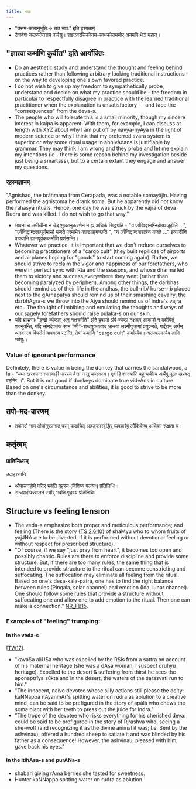 ```yaml
---
title: भावः
---
```


- "उत्तम-कलानुभूतिः→ तत्र भावः" इति दृश्यताम्
- दैवावेशः कल्प्यतेतराम् कर्मसु। सहृदयरसिकोत्तम-साधकोत्तमयोर् अयमपि भेदो महान्।

## "ज्ञात्वा कर्माणि कुर्वीत" इति आर्योक्तिः

- Do an aesthetic study and understand the thought and feeling behind practices rather than following arbitrary looking traditional instructions - on the way to developing one's own favored practice.
- I do not wish to give up my freedom to sympathetically probe, understand and decide on what my practice should be - the freedom in particular to respectfully disagree in practice with the learned traditional practitioner when the explanation is unsatisfactory ---and face the "consequences" from the deva-s.
- The people who will tolerate this is a small minority, though my sincere interest in kalpa is apparent. With them, for example, I can discuss at length with XYZ about why I am put off by navya-nyAya in the light of modern science or why I think that my preferred svara system is superior  or why some ritual usage in abhivAdana is justifiable by grammar. They may think I am wrong and they probe and let me explain my intentions (ie - there is some reason behind my investigation beside just being a smartass), but to a certain extant they engage and answer my questions.

### रहस्यज्ञानम्
"Agnishad, the brāhmaṇa from Cerapada, was a notable somayājin. Having performed the agniṣṭoma he drank soma. But he apparently did not know the rahasya rituals. Hence, one day he was struck by the vajra of deva Rudra and was killed. I do not wish to go that way."

- भावना च समीचीना न चेद् शुष्कानुकरणेन न ह्य् अधिकं सिद्ध्यति - "य एवँव्विद्वानग्निहोत्रञ्जुहोति …",  "एवँव्विद्वान्दर्‌शपूर्णमासौ यजते परमामेव काष्ठाङ्गच्छति ", "य एवँव्विद्वान्दशरात्रेण यजते …" इत्यादीनि वाक्यानि ज्ञानपूर्वककर्माणि प्रशंसन्ति। 
- Whatever we practice, it is important that we don't reduce ourselves to becoming practitioners of a "cargo cult" (they built repilicas of airports and airplanes hoping for "goods" to start coming again).  Rather, we should strive to reclaim the vigor and happiness of our forefathers, who were in perfect sync with Rta and the seasons, and whose dharma led them to victory and success everywhere they went (rather than becoming paralyzed by peripheri). Among other things, the darbhas should remind us of their life in the andhas, the bull-rib/ horse-rib placed next to the gArhapatya should remind us of their smashing cavalry, the darbhAgra-s we throw into the Ajya should remind us of indra's vajra etc.. The thought of imbibing and emulating the thoughts and ways of our sagely forefathers should raise pulaka-s on our skin.
- यदि ब्राह्मणाः "इन्द्रो ज्येष्ठाम् अनु नक्षत्रमेति" इति ब्रुवाणो ऽपि ज्येष्ठां नक्षत्रम् आकाशे न दर्शयितुं शक्नुवन्ति, यदि सोमदैवतकं साम "श्री"-शब्दयुक्तत्वाद् भ्रान्त्या लक्ष्मीपूजायां प्रयुञ्जते, यद्येवम् अर्थम् अनवगत्य विपरीतं वावगत्य रटन्ति, तेषां कर्माणि "cargo cult" कर्माण्येव। अल्पफलान्येव तानि भवेयुः।

### Value of ignorant performance
Definitely, there is value in being the donkey that carries the sandalwood, a la - "यथा खरश्चन्दनभारवाही भारस्य वेत्ता न तु चन्दनस्य। एवं हि शास्त्राणि बहून्यधीत्य अर्थेषु मूढाः खरवद् वहन्ति ॥". But it is not good if donkeys dominate true vidvAns in culture. Based on one's circumstance and abilities, it is good to strive to be more than the donkey.


## तपो-मद-वारणम्

- तपोमदो नाम दीर्घानुष्ठानात् परम् कदाचिद् अहङ्कारवृद्धिर् व्यवहारेषु लौकिकेष्व् अधिका रूक्षता च।

## कर्तृत्वम्

### प्रातिनिध्यम्

उदाहरणानि
- औपासनहोमे पतिर् भवति गृहस्य (विशिष्य पत्न्याः) प्रतिनिधिः।
- सन्ध्यादीपज्वालने स्त्रीर् भवति गृहस्य प्रतिनिधिः

## Structure vs feeling tension

- The veda-s emphasize both proper and meticulous performance; and feeling (There is the story {[TS 2.6.10](https://archive.org/stream/Anandashram_Samskrita_Granthavali_Anandashram_Sanskrit_Series/ASS_042_Krishna_Yajurvediya_Taittiriya_Samhita_Part_5_-_Kasinath_Sastri_Agase_1946#page/n93/mode/1up)} of shaMyu who to whom fruits of yajJNA are to be diverted, if it is performed without devotional feeling or without respect for prescribed structure).
- "Of course, if we say "just pray from heart", it becomes too open and possibly chaotic. Rules are there to enforce discipline and provide some structure. But, if there are too many rules, the same thing that is intended to provide structure to the ritual can become constricting and suffocating. The suffocation may eliminate all feeling from the ritual. Based on one's desa-kala-patra, one has to find the right balance between rules (Pingala, solar channel) and emotion (Ida, lunar channel). One should follow some rules that provide a structure without suffocating one and allow one to add emotion to the ritual. Then one can make a connection." [NR_FB15](https://www.facebook.com/pvr108/posts/10153156010758284).


### Examples of "feeling" trumping:
#### In the veda-s 
\[[TW17](https://twitter.com/GhorAngirasa/status/853343223342878721)\].

- "kavaSa ailUSa who was expelled by the RSis from a sattra on account of his maternal heritage (she was a dAsa woman; I suspect druhyu heritage). Expelled to the desert & suffering from thirst he sees the aponaptrīya sūkta and in the desert, the waters of the sarasvatI run to him."
- "The innocent, naive devotee whose silly actions still please the deity: kaNNappa nAyanmAr's spitting water on rudra as ablution to a creative mind, can be said to be prefigured in the story of apālā who chews the soma plant with her teeth to press out the juice for Indra."
- "The trope of the devotee who risks everything for his cherished deva: could be said to be prefigured in the story of Rjrashva who, seeing a she-wolf (and recognizing it as the divine animal it was; I.e. Sent by the ashvinau), offered a hundred sheep to satiate it and was blinded by his father as a consequence! However, the ashvinau, pleased with him, gave back his eyes."

#### In the itihAsa-s and purANa-s
- shabari giving rAma berries she tasted for sweetness.
- Hunter kaNNappa spitting water on rudra as ablution.

